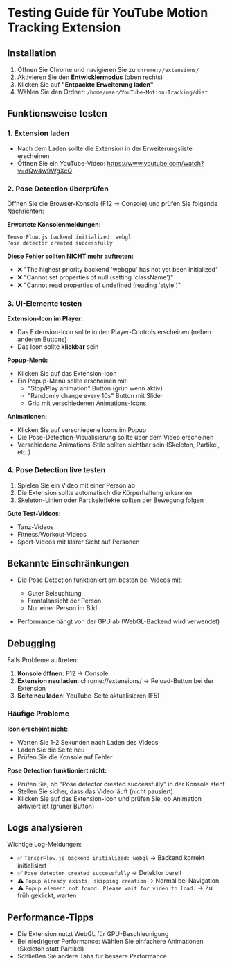 # Testing Guide für YouTube Motion Tracking Extension

## Installation

1. Öffnen Sie Chrome und navigieren Sie zu `chrome://extensions/`
2. Aktivieren Sie den **Entwicklermodus** (oben rechts)
3. Klicken Sie auf **"Entpackte Erweiterung laden"**
4. Wählen Sie den Ordner: `/home/user/YouTube-Motion-Tracking/dist`

## Funktionsweise testen

### 1. Extension laden
- Nach dem Laden sollte die Extension in der Erweiterungsliste erscheinen
- Öffnen Sie ein YouTube-Video: https://www.youtube.com/watch?v=dQw4w9WgXcQ

### 2. Pose Detection überprüfen
Öffnen Sie die Browser-Konsole (F12 → Console) und prüfen Sie folgende Nachrichten:

**Erwartete Konsolenmeldungen:**
```
TensorFlow.js backend initialized: webgl
Pose detector created successfully
```

**Diese Fehler sollten NICHT mehr auftreten:**
- ❌ "The highest priority backend 'webgpu' has not yet been initialized"
- ❌ "Cannot set properties of null (setting 'className')"
- ❌ "Cannot read properties of undefined (reading 'style')"

### 3. UI-Elemente testen

**Extension-Icon im Player:**
- Das Extension-Icon sollte in den Player-Controls erscheinen (neben anderen Buttons)
- Das Icon sollte **klickbar** sein

**Popup-Menü:**
- Klicken Sie auf das Extension-Icon
- Ein Popup-Menü sollte erscheinen mit:
  - "Stop/Play animation" Button (grün wenn aktiv)
  - "Randomly change every 10s" Button mit Slider
  - Grid mit verschiedenen Animations-Icons

**Animationen:**
- Klicken Sie auf verschiedene Icons im Popup
- Die Pose-Detection-Visualisierung sollte über dem Video erscheinen
- Verschiedene Animations-Stile sollten sichtbar sein (Skeleton, Partikel, etc.)

### 4. Pose Detection live testen

1. Spielen Sie ein Video mit einer Person ab
2. Die Extension sollte automatisch die Körperhaltung erkennen
3. Skeleton-Linien oder Partikeleffekte sollten der Bewegung folgen

**Gute Test-Videos:**
- Tanz-Videos
- Fitness/Workout-Videos
- Sport-Videos mit klarer Sicht auf Personen

## Bekannte Einschränkungen

- Die Pose Detection funktioniert am besten bei Videos mit:
  - Guter Beleuchtung
  - Frontalansicht der Person
  - Nur einer Person im Bild

- Performance hängt von der GPU ab (WebGL-Backend wird verwendet)

## Debugging

Falls Probleme auftreten:

1. **Konsole öffnen**: F12 → Console
2. **Extension neu laden**: chrome://extensions/ → Reload-Button bei der Extension
3. **Seite neu laden**: YouTube-Seite aktualisieren (F5)

### Häufige Probleme

**Icon erscheint nicht:**
- Warten Sie 1-2 Sekunden nach Laden des Videos
- Laden Sie die Seite neu
- Prüfen Sie die Konsole auf Fehler

**Pose Detection funktioniert nicht:**
- Prüfen Sie, ob "Pose detector created successfully" in der Konsole steht
- Stellen Sie sicher, dass das Video läuft (nicht pausiert)
- Klicken Sie auf das Extension-Icon und prüfen Sie, ob Animation aktiviert ist (grüner Button)

## Logs analysieren

Wichtige Log-Meldungen:
- ✅ `TensorFlow.js backend initialized: webgl` → Backend korrekt initialisiert
- ✅ `Pose detector created successfully` → Detektor bereit
- ⚠️ `Popup already exists, skipping creation` → Normal bei Navigation
- ⚠️ `Popup element not found. Please wait for video to load.` → Zu früh geklickt, warten

## Performance-Tipps

- Die Extension nutzt WebGL für GPU-Beschleunigung
- Bei niedrigerer Performance: Wählen Sie einfachere Animationen (Skeleton statt Partikel)
- Schließen Sie andere Tabs für bessere Performance
